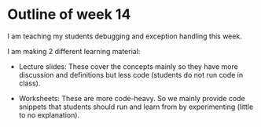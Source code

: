 # Outline of week 14

I am teaching my students debugging and exception handling this week.

I am making 2 different learning material:

- Lecture slides: These cover the concepts mainly so they have more discussion and definitions but less code (students do not run code in class).

- Worksheets: These are more code-heavy. So we mainly provide code snippets that students should run and learn from by experimenting (little to no explanation).